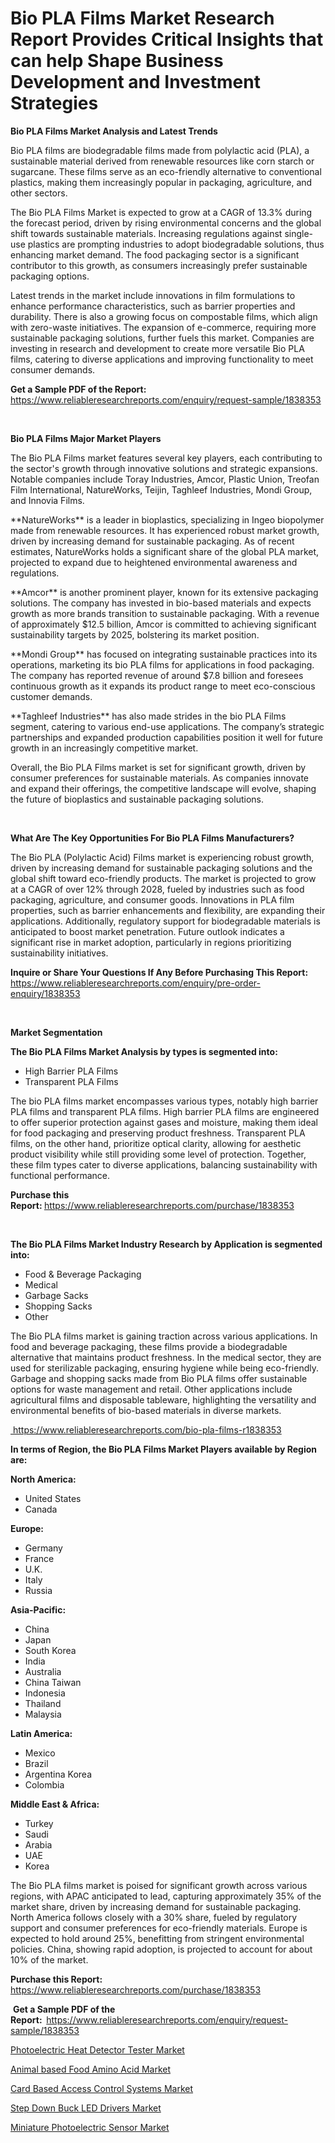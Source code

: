<p><h1>Bio PLA Films Market Research Report Provides Critical Insights that can help Shape Business Development and Investment Strategies</h1></p><p><strong>Bio PLA Films Market Analysis and Latest Trends</strong></p>
<p><p>Bio PLA films are biodegradable films made from polylactic acid (PLA), a sustainable material derived from renewable resources like corn starch or sugarcane. These films serve as an eco-friendly alternative to conventional plastics, making them increasingly popular in packaging, agriculture, and other sectors.</p><p>The Bio PLA Films Market is expected to grow at a CAGR of 13.3% during the forecast period, driven by rising environmental concerns and the global shift towards sustainable materials. Increasing regulations against single-use plastics are prompting industries to adopt biodegradable solutions, thus enhancing market demand. The food packaging sector is a significant contributor to this growth, as consumers increasingly prefer sustainable packaging options.</p><p>Latest trends in the market include innovations in film formulations to enhance performance characteristics, such as barrier properties and durability. There is also a growing focus on compostable films, which align with zero-waste initiatives. The expansion of e-commerce, requiring more sustainable packaging solutions, further fuels this market. Companies are investing in research and development to create more versatile Bio PLA films, catering to diverse applications and improving functionality to meet consumer demands.</p></p>
<p><strong>Get a Sample PDF of the Report:&nbsp;</strong> <a href="https://www.reliableresearchreports.com/enquiry/request-sample/1838353?utm_campaign=2197&utm_medium=2&utm_source=Github&utm_content=ia&utm_term=03022025&utm_id=bio-pla-films">https://www.reliableresearchreports.com/enquiry/request-sample/1838353</a></p>
<p>&nbsp;</p>
<p><strong>Bio PLA Films Major Market Players</strong></p>
<p><p>The Bio PLA Films market features several key players, each contributing to the sector's growth through innovative solutions and strategic expansions. Notable companies include Toray Industries, Amcor, Plastic Union, Treofan Film International, NatureWorks, Teijin, Taghleef Industries, Mondi Group, and Innovia Films.</p><p>**NatureWorks** is a leader in bioplastics, specializing in Ingeo biopolymer made from renewable resources. It has experienced robust market growth, driven by increasing demand for sustainable packaging. As of recent estimates, NatureWorks holds a significant share of the global PLA market, projected to expand due to heightened environmental awareness and regulations.</p><p>**Amcor** is another prominent player, known for its extensive packaging solutions. The company has invested in bio-based materials and expects growth as more brands transition to sustainable packaging. With a revenue of approximately $12.5 billion, Amcor is committed to achieving significant sustainability targets by 2025, bolstering its market position.</p><p>**Mondi Group** has focused on integrating sustainable practices into its operations, marketing its bio PLA films for applications in food packaging. The company has reported revenue of around $7.8 billion and foresees continuous growth as it expands its product range to meet eco-conscious customer demands.</p><p>**Taghleef Industries** has also made strides in the bio PLA Films segment, catering to various end-use applications. The company’s strategic partnerships and expanded production capabilities position it well for future growth in an increasingly competitive market.</p><p>Overall, the Bio PLA Films market is set for significant growth, driven by consumer preferences for sustainable materials. As companies innovate and expand their offerings, the competitive landscape will evolve, shaping the future of bioplastics and sustainable packaging solutions.</p></p>
<p>&nbsp;</p>
<p><strong>What Are The Key Opportunities For Bio PLA Films Manufacturers?</strong></p>
<p><p>The Bio PLA (Polylactic Acid) Films market is experiencing robust growth, driven by increasing demand for sustainable packaging solutions and the global shift toward eco-friendly products. The market is projected to grow at a CAGR of over 12% through 2028, fueled by industries such as food packaging, agriculture, and consumer goods. Innovations in PLA film properties, such as barrier enhancements and flexibility, are expanding their applications. Additionally, regulatory support for biodegradable materials is anticipated to boost market penetration. Future outlook indicates a significant rise in market adoption, particularly in regions prioritizing sustainability initiatives.</p></p>
<p><strong>Inquire or Share Your Questions If Any Before Purchasing This Report:</strong> <a href="https://www.reliableresearchreports.com/enquiry/pre-order-enquiry/1838353?utm_campaign=2197&utm_medium=2&utm_source=Github&utm_content=ia&utm_term=03022025&utm_id=bio-pla-films">https://www.reliableresearchreports.com/enquiry/pre-order-enquiry/1838353</a></p>
<p>&nbsp;</p>
<p><strong>Market Segmentation</strong></p>
<p><strong>The Bio PLA Films Market Analysis by types is segmented into:</strong></p>
<p><ul><li>High Barrier PLA Films</li><li>Transparent PLA Films</li></ul></p>
<p><p>The bio PLA films market encompasses various types, notably high barrier PLA films and transparent PLA films. High barrier PLA films are engineered to offer superior protection against gases and moisture, making them ideal for food packaging and preserving product freshness. Transparent PLA films, on the other hand, prioritize optical clarity, allowing for aesthetic product visibility while still providing some level of protection. Together, these film types cater to diverse applications, balancing sustainability with functional performance.</p></p>
<p><strong>Purchase this Report:&nbsp;</strong><a href="https://www.reliableresearchreports.com/purchase/1838353?utm_campaign=2197&utm_medium=2&utm_source=Github&utm_content=ia&utm_term=03022025&utm_id=bio-pla-films">https://www.reliableresearchreports.com/purchase/1838353</a></p>
<p>&nbsp;</p>
<p><strong>The Bio PLA Films Market Industry Research by Application is segmented into:</strong></p>
<p><ul><li>Food & Beverage Packaging</li><li>Medical</li><li>Garbage Sacks</li><li>Shopping Sacks</li><li>Other</li></ul></p>
<p><p>The Bio PLA films market is gaining traction across various applications. In food and beverage packaging, these films provide a biodegradable alternative that maintains product freshness. In the medical sector, they are used for sterilizable packaging, ensuring hygiene while being eco-friendly. Garbage and shopping sacks made from Bio PLA films offer sustainable options for waste management and retail. Other applications include agricultural films and disposable tableware, highlighting the versatility and environmental benefits of bio-based materials in diverse markets.</p></p>
<p><a href="https://www.reliableresearchreports.com/bio-pla-films-r1838353?utm_campaign=2197&utm_medium=2&utm_source=Github&utm_content=ia&utm_term=03022025&utm_id=bio-pla-films">&nbsp;https://www.reliableresearchreports.com/bio-pla-films-r1838353</a></p>
<p><strong>In terms of Region, the Bio PLA Films Market Players available by Region are:</strong></p>
<p>
    <p> <strong> North America: </strong>
        <ul>
            <li>United States</li>
            <li>Canada</li>
        </ul>
        </p> 
    <p> <strong> Europe: </strong>
        <ul>
            <li>Germany</li>
            <li>France</li>
            <li>U.K.</li>
            <li>Italy</li>
            <li>Russia</li>
        </ul>
        </p> 
    <p> <strong> Asia-Pacific: </strong>
        <ul>
            <li>China</li>
            <li>Japan</li>
            <li>South Korea</li>
            <li>India</li>
            <li>Australia</li>
            <li>China Taiwan</li>
            <li>Indonesia</li>
            <li>Thailand</li>
            <li>Malaysia</li>
        </ul>
        </p> 
    <p> <strong> Latin America: </strong>
        <ul>
            <li>Mexico</li>
            <li>Brazil</li>
            <li>Argentina Korea</li>
            <li>Colombia</li>
        </ul>
        </p> 
    <p> <strong> Middle East & Africa: </strong>
        <ul>
            <li>Turkey</li>
            <li>Saudi</li>
            <li>Arabia</li>
            <li>UAE</li>
            <li>Korea</li>
        </ul>
    </p>
    </p>
<p><p>The Bio PLA films market is poised for significant growth across various regions, with APAC anticipated to lead, capturing approximately 35% of the market share, driven by increasing demand for sustainable packaging. North America follows closely with a 30% share, fueled by regulatory support and consumer preferences for eco-friendly materials. Europe is expected to hold around 25%, benefitting from stringent environmental policies. China, showing rapid adoption, is projected to account for about 10% of the market.</p></p>
<p><strong>Purchase this Report: </strong><a href="https://www.reliableresearchreports.com/purchase/1838353?utm_campaign=2197&utm_medium=2&utm_source=Github&utm_content=ia&utm_term=03022025&utm_id=bio-pla-films">https://www.reliableresearchreports.com/purchase/1838353</a></p>
<p>&nbsp;<strong>Get a Sample PDF of the Report:&nbsp;&nbsp;</strong><a href="https://www.reliableresearchreports.com/enquiry/request-sample/1838353?utm_campaign=2197&utm_medium=2&utm_source=Github&utm_content=ia&utm_term=03022025&utm_id=bio-pla-films">https://www.reliableresearchreports.com/enquiry/request-sample/1838353</a></p>
<p><strong></strong></p>
<p><p><a href="https://www.linkedin.com/pulse/evolution-photoelectric-heat-detector-tester-market-key-fdr7e?utm_campaign=2197&utm_medium=2&utm_source=Github&utm_content=ia&utm_term=03022025&utm_id=bio-pla-films">Photoelectric Heat Detector Tester Market</a></p><p><a href="https://www.linkedin.com/pulse/examining-ups-downs-animal-based-food-amino-acid-market-size-cuvqe?utm_campaign=2197&utm_medium=2&utm_source=Github&utm_content=ia&utm_term=03022025&utm_id=bio-pla-films">Animal based Food Amino Acid Market</a></p><p><a href="https://www.linkedin.com/pulse/card-based-access-control-systems-market-size-share-analysis-r1oae?utm_campaign=2197&utm_medium=2&utm_source=Github&utm_content=ia&utm_term=03022025&utm_id=bio-pla-films">Card Based Access Control Systems Market</a></p><p><a href="https://www.linkedin.com/pulse/future-step-down-buck-led-drivers-market-key-growth-forecasted-sncve?utm_campaign=2197&utm_medium=2&utm_source=Github&utm_content=ia&utm_term=03022025&utm_id=bio-pla-films">Step Down Buck LED Drivers Market</a></p><p><a href="https://www.linkedin.com/pulse/miniature-photoelectric-sensor-market-size-report-projected-h5wge?utm_campaign=2197&utm_medium=2&utm_source=Github&utm_content=ia&utm_term=03022025&utm_id=bio-pla-films">Miniature Photoelectric Sensor Market</a></p></p>